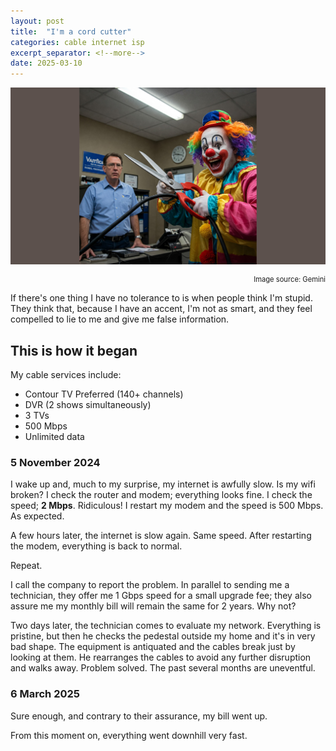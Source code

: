 ```yaml
---
layout: post
title:  "I'm a cord cutter"
categories: cable internet isp
excerpt_separator: <!--more-->
date: 2025-03-10
---
```

![Cable provider talking to me](/assets/images/cable.jpeg)
<div style="font-size: 0.8em; text-align: right">Image source: Gemini</div>

If there's one thing I have no tolerance to is when people think I'm stupid. They think that, because I have an accent, I'm not as smart, and they feel compelled to lie to me and give me false information.
<!--more-->

## This is how it began

My cable services include:
* Contour TV Preferred (140+ channels)
* DVR (2 shows simultaneously)
* 3 TVs
* 500 Mbps
* Unlimited data

### 5 November 2024

I wake up and, much to my surprise, my internet is awfully slow. Is my wifi broken? I check the router and modem; everything looks fine. I check the speed; **2 Mbps**. Ridiculous! I restart my modem and the speed is 500 Mbps. As expected.

A few hours later, the internet is slow again. Same speed. After restarting the modem, everything is back to normal.

Repeat.

I call the company to report the problem. In parallel to sending me a technician, they offer me 1 Gbps speed for a small upgrade fee; they also assure me my monthly bill will remain the same for 2 years. Why not?

Two days later, the technician comes to evaluate my network. Everything is pristine, but then he checks the pedestal outside my home and it's in very bad shape. The equipment is antiquated and the cables break just by looking at them. He rearranges the cables to avoid any further disruption and walks away. Problem solved. The past several months are uneventful.

### 6 March 2025

Sure enough, and contrary to their assurance, my bill went up.

From this moment on, everything went downhill very fast.
